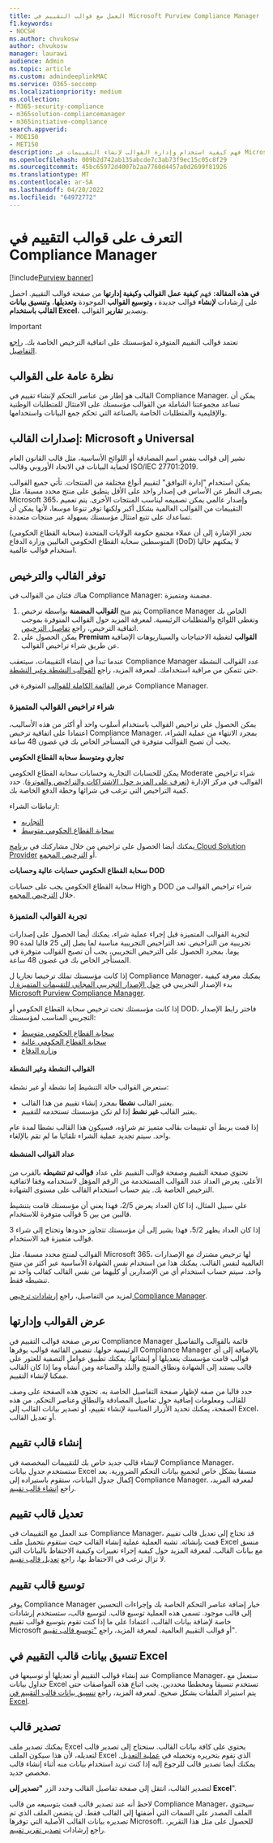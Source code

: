 ```yaml
---
title: العمل مع قوالب التقييم في Microsoft Purview Compliance Manager
f1.keywords:
- NOCSH
ms.author: chvukosw
author: chvukosw
manager: laurawi
audience: Admin
ms.topic: article
ms.custom: admindeeplinkMAC
ms.service: O365-seccomp
ms.localizationpriority: medium
ms.collection:
- M365-security-compliance
- m365solution-compliancemanager
- m365initiative-compliance
search.appverid:
- MOE150
- MET150
description: فهم كيفية استخدام وإدارة القوالب لإنشاء التقييمات في Microsoft Purview Compliance Manager. إنشاء قوالب وتعديلها باستخدام ملف Excel منسق.
ms.openlocfilehash: 009b2d742ab135abcde7c3ab73f9ec15c05c8f29
ms.sourcegitcommit: 45bc65972d4007b2aa7760d4457a0d2699f81926
ms.translationtype: MT
ms.contentlocale: ar-SA
ms.lasthandoff: 04/20/2022
ms.locfileid: "64972772"
---
```

# <a name="learn-about-assessment-templates-in-compliance-manager"></a>التعرف على قوالب التقييم في Compliance Manager

[!include[Purview banner](../includes/purview-rebrand-banner.md)]

**في هذه المقالة:** فهم **كيفية عمل القوالب** **وكيفية إدارتها** من صفحة قوالب التقييم. احصل على إرشادات **لإنشاء** قوالب جديدة **، وتوسيع القوالب** الموجودة **وتعديلها**، **وتنسيق بيانات القالب باستخدام Excel**، وتصدير **تقارير** القوالب.

> [!IMPORTANT]
> تعتمد قوالب التقييم المتوفرة لمؤسستك على اتفاقية الترخيص الخاصة بك. [راجع التفاصيل](/office365/servicedescriptions/microsoft-365-service-descriptions/microsoft-365-tenantlevel-services-licensing-guidance/microsoft-365-security-compliance-licensing-guidance#microsoft-purview-compliance-manager).

## <a name="templates-overview"></a>نظرة عامة على القوالب

القالب هو إطار من عناصر التحكم لإنشاء تقييم في Compliance Manager. يمكن أن تساعد مجموعتنا الشاملة من القوالب مؤسستك على الامتثال للمتطلبات الوطنية والإقليمية والمتطلبات الخاصة بالصناعة التي تحكم جمع البيانات واستخدامها.

## <a name="template-versions-microsoft-and-universal"></a>إصدارات القالب: Microsoft و Universal

نشير إلى قوالب بنفس اسم المصادقة أو اللوائح الأساسية، مثل قالب القانون العام لحماية البيانات في الاتحاد الأوروبي وقالب ISO/IEC 27701:2019.

يمكن استخدام "إدارة التوافق" لتقييم أنواع مختلفة من المنتجات. تأتي جميع القوالب بصرف النظر عن الأساس في إصدار واحد على الأقل ينطبق على منتج محدد مسبقا، مثل Microsoft 365، وإصدار عالمي يمكن تصميمه ليناسب المنتجات الأخرى. يتم تعميم التقييمات من القوالب العالمية بشكل أكبر ولكنها توفر تنوعا موسعا، لأنها يمكن أن تساعدك على تتبع امتثال مؤسستك بسهولة عبر منتجات متعددة.

تجدر الإشارة إلى أن عملاء مجتمع حكومة الولايات المتحدة (سحابة القطاع الحكومي) المتوسطين سحابة القطاع الحكومي العاليين وزارة الدفاع (DoD) لا يمكنهم حاليا استخدام قوالب عالمية.

## <a name="template-availability-and-licensing"></a>توفر القالب والترخيص

هناك فئتان من القوالب في Compliance Manager: مضمنة ومتميزة.

1. يتم منح **القوالب المضمنة** بواسطة ترخيص Compliance Manager الخاص بك وتغطى اللوائح والمتطلبات الرئيسية. لمعرفة المزيد حول القوالب المتوفرة بموجب اتفاقية الترخيص، راجع [تفاصيل الترخيص](/office365/servicedescriptions/microsoft-365-service-descriptions/microsoft-365-tenantlevel-services-licensing-guidance/microsoft-365-security-compliance-licensing-guidance#compliance-manager).
2. يمكن الحصول على **Premium القوالب** لتغطية الاحتياجات والسيناريوهات الإضافية عن طريق شراء تراخيص القوالب.

عندما تبدأ في إنشاء التقييمات، سيتعقب Compliance Manager عدد القوالب النشطة حتى تتمكن من مراقبة استخدامك. لمعرفة المزيد، راجع [القوالب النشطة وغير النشطة](compliance-manager-templates.md#active-and-inactive-templates).

عرض [القائمة الكاملة للقوالب](compliance-manager-templates-list.md) المتوفرة في Compliance Manager.

### <a name="purchase-premium-template-licenses"></a>شراء تراخيص القوالب المتميزة

يمكن الحصول على تراخيص القوالب باستخدام أسلوب واحد أو أكثر من هذه الأساليب، اعتمادا على اتفاقية ترخيص Compliance Manager. بمجرد الانتهاء من عملية الشراء، يجب أن تصبح القوالب متوفرة في المستأجر الخاص بك في غضون 48 ساعة.

**تجاري ومتوسط سحابة القطاع الحكومي**

يمكن للحسابات التجارية وحسابات سحابة القطاع الحكومي Moderate شراء تراخيص القوالب في مركز الإدارة ([تعرف على المزيد حول الاشتراكات والتراخيص والفوترة](/microsoft-365/commerce/)). حدد كمية التراخيص التي ترغب في شرائها وخطة الدفع الخاصة بك.

ارتباطات الشراء:

- [التجاريه](https://admin.microsoft.com/Adminportal/Home?#/catalog/offer-details/compliance-manager-premium-assessment-add-on/46E9BF2A-3C8D-4A69-A7E7-3DA04687636D)
- [سحابة القطاع الحكومي متوسط](https://admin.microsoft.com/Adminportal/Home?#/catalog/offer-details/compliance-manager-premium-assessment-add-on/3129986d-5f4b-413b-a34b-b706db5a7669)

يمكنك أيضا الحصول على تراخيص من خلال مشاركتك في [برنامج Cloud Solution Provider](https://partner.microsoft.com/membership/cloud-solution-provider) أو [الترخيص المجمع](https://www.microsoft.com/licensing/licensing-programs/licensing-programs).

**سحابة القطاع الحكومي حسابات عالية وحسابات DOD**

سحابة القطاع الحكومي يجب على حسابات High و DOD شراء تراخيص القوالب من خلال [الترخيص المجمع](https://www.microsoft.com/licensing/licensing-programs/licensing-programs).

### <a name="try-out-premium-templates"></a>تجربة القوالب المتميزة

لتجربة القوالب المتميزة قبل إجراء عملية شراء، يمكنك أيضا الحصول على إصدارات تجريبية من التراخيص. تعد التراخيص التجريبية مناسبة لما يصل إلى 25 قالبا لمدة 90 يوما. بمجرد الحصول على الترخيص التجريبي، يجب أن تصبح القوالب متوفرة في المستأجر الخاص بك في غضون 48 ساعة.

إذا كانت مؤسستك تملك ترخيصا تجاريا ل Compliance Manager، يمكنك معرفة كيفية بدء الإصدار التجريبي في [حول الإصدار التجريبي المجاني للتقييمات المتميزة ل Microsoft Purview Compliance Manager](compliance-easy-trials-compliance-manager-assessments.md).

إذا كانت مؤسستك تحت ترخيص سحابة القطاع الحكومي أو DOD، فاختر رابط الإصدار التجريبي المناسب لمؤسستك:

- [سحابة القطاع الحكومي متوسط](https://admin.microsoft.com/Adminportal/Home?#/catalog/offer-details/compliance-manager-premium-assessment-add-on/87ed2908-0a8d-430a-9635-558ed42b581f)
- [سحابة القطاع الحكومي عالية](https://portal.office365.us/SubscriptionDetails?OfferId=e14362d7-2c11-4a43-9c92-59f1b499b96a)
- [وزاره الدفاع](https://portal.apps.mil/Commerce/Trial.aspx?OfferId=17e28290-7de6-41a9-af30-f6497396ab2e)

#### <a name="active-and-inactive-templates"></a>القوالب النشطة وغير النشطة

ستعرض القوالب حالة التنشيط إما نشطة أو غير نشطة:

- يعتبر القالب **نشطا** بمجرد إنشاء تقييم من هذا القالب.
- يعتبر القالب **غير نشط** إذا لم تكن مؤسستك تستخدمه للتقييم.

إذا قمت بربط أي تقييمات بقالب متميز تم شراؤه، فسيكون هذا القالب نشطا لمدة عام واحد. سيتم تجديد عملية الشراء تلقائيا ما لم تقم بالإلغاء.

#### <a name="activated-templates-counter"></a>عداد القوالب المنشطة

تحتوي صفحة التقييم وصفحة قوالب التقييم على عداد **قوالب تم تنشيطه** بالقرب من الأعلى. يعرض العداد عدد القوالب المستخدمة من الرقم المؤهل لاستخدامه وفقا لاتفاقية الترخيص الخاصة بك. يتم حساب استخدام القالب على مستوى الشهادة.

على سبيل المثال، إذا كان العداد يعرض 2/5، فهذا يعني أن مؤسستك قامت بتنشيط قالبين من بين 5 قوالب متوفرة للاستخدام.

إذا كان العداد يظهر 5/2، فهذا يشير إلى أن مؤسستك تتجاوز حدودها وتحتاج إلى شراء 3 قوالب متميزة قيد الاستخدام.

القوالب لمنتج محدد مسبقا، مثل Microsoft 365، لها ترخيص مشترك مع الإصدارات العالمية لنفس القالب. يمكنك هذا من استخدام نفس الشهادة الأساسية عبر أكثر من منتج واحد. سيتم حساب استخدام أي من الإصدارين أو كليهما من نفس القالب كقالب واحد تم تنشيطه فقط.

لمزيد من التفاصيل، راجع [إرشادات ترخيص Compliance Manager](/office365/servicedescriptions/microsoft-365-service-descriptions/microsoft-365-tenantlevel-services-licensing-guidance/microsoft-365-security-compliance-licensing-guidance#compliance-manager).

## <a name="view-and-manage-templates"></a>عرض القوالب وإدارتها

تعرض صفحة قوالب التقييم في Compliance Manager قائمة بالقوالب والتفاصيل الرئيسية حولها. تتضمن القائمة قوالب يوفرها Compliance Manager بالإضافة إلى أي قوالب قامت مؤسستك بتعديلها أو إنشائها. يمكنك تطبيق عوامل التصفية للعثور على قالب يستند إلى الشهادة ونطاق المنتج والبلد والصناعة ومن أنشأه وما إذا كان القالب ممكنا لإنشاء التقييم.

حدد قالبا من صفه لإظهار صفحة التفاصيل الخاصة به. تحتوي هذه الصفحة على وصف للقالب ومعلومات إضافية حول تفاصيل المصادقة والنطاق وعناصر التحكم. من هذه الصفحة، يمكنك تحديد الأزرار المناسبة لإنشاء تقييم، أو تصدير بيانات القالب إلى Excel، أو تعديل القالب.

## <a name="create-an-assessment-template"></a>إنشاء قالب تقييم

لإنشاء قالب جديد خاص بك للتقييمات المخصصة في Compliance Manager، ستستخدم جدول بيانات Excel منسقا بشكل خاص لتجميع بيانات التحكم الضرورية. بعد إكمال جدول البيانات، ستقوم باستيراده إلى Compliance Manager. لمعرفة المزيد، راجع [إنشاء قالب تقييم](compliance-manager-templates-create.md).

## <a name="modify-an-assessment-template"></a>تعديل قالب تقييم

عند العمل مع التقييمات في Compliance Manager، قد تحتاج إلى تعديل قالب تقييم قمت بإنشائه. تشبه العملية عملية إنشاء القالب حيث ستقوم بتحميل ملف Excel منسق مع بيانات القالب. لمعرفة المزيد حول كيفية إجراء تغييرات وكيفية الاحتفاظ بالبيانات التي لا تزال ترغب في الاحتفاظ بها، راجع [تعديل قالب تقييم](compliance-manager-templates-modify.md).

## <a name="extend-an-assessment-template"></a>توسيع قالب تقييم

يوفر Compliance Manager خيار إضافة عناصر التحكم الخاصة بك وإجراءات التحسين إلى قالب موجود. تسمى هذه العملية توسيع قالب. لتوسيع قالب، ستستخدم إرشادات خاصة لإضافة بيانات القالب، اعتمادا على ما إذا كنت تقوم بتوسيع قوالب تقييم Microsoft أو قوالب التقييم العالمية. لمعرفة المزيد، راجع ["توسيع قالب تقييم](compliance-manager-templates-extend.md)".

## <a name="format-assessment-template-data-in-excel"></a>تنسيق بيانات قالب التقييم في Excel

عند إنشاء قوالب التقييم أو تعديلها أو توسيعها في Compliance Manager، ستعمل مع جداول بيانات Excel تستخدم تنسيقا ومخططا محددين. يجب اتباع هذه المواصفات حتى يتم استيراد الملفات بشكل صحيح. لمعرفة المزيد، راجع [تنسيق بيانات قالب التقييم في Excel](compliance-manager-templates-format-excel.md).

## <a name="export-a-template"></a>تصدير قالب

يمكنك تصدير ملف Excel يحتوي على كافة بيانات القالب. ستحتاج إلى تصدير قالب لتعديله، لأن هذا سيكون الملف Excel الذي تقوم بتحريره وتحميله في [عملية التعديل](compliance-manager-templates-modify.md). يمكنك أيضا تصدير قالب للرجوع إليه إذا كنت تريد استخدام بيانات منه أثناء إنشاء قالب مخصص جديد.

لتصدير القالب، انتقل إلى صفحة تفاصيل القالب وحدد الزر **"تصدير إلى Excel**".

لاحظ أنه عند تصدير قالب قمت بتوسيعه من قالب Compliance Manager، سيحتوي الملف المصدر على السمات التي أضفتها إلى القالب فقط. لن يتضمن الملف الذي تم تصديره بيانات القالب الأصلية التي توفرها Microsoft. للحصول على مثل هذا التقرير، راجع إرشادات [تصدير تقرير تقييم](compliance-manager-assessments.md#export-an-assessment-report).
